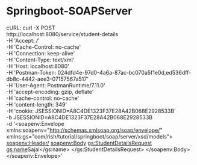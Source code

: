 # Springboot-SOAPServer

cURL:
curl -X POST \
  http://localhost:8080/service/student-details \
  -H 'Accept: */*' \
  -H 'Cache-Control: no-cache' \
  -H 'Connection: keep-alive' \
  -H 'Content-Type: text/xml' \
  -H 'Host: localhost:8080' \
  -H 'Postman-Token: 024dfd4e-97d0-4a6a-87ac-bc070a5f1e0d,ed536dff-db8c-4442-aee3-07157567a517' \
  -H 'User-Agent: PostmanRuntime/7.11.0' \
  -H 'accept-encoding: gzip, deflate' \
  -H 'cache-control: no-cache' \
  -H 'content-length: 349' \
  -H 'cookie: JSESSIONID=A8C4DE1323F37E28A42B068E2928533B' \
  -b JSESSIONID=A8C4DE1323F37E28A42B068E2928533B \
  -d '<soapenv:Envelope xmlns:soapenv="http://schemas.xmlsoap.org/soap/envelope/"
                  xmlns:gs="com/rish/tutorial/springboot/soap/server/xsd/models">
    <soapenv:Header/>
    <soapenv:Body>
        <gs:StudentDetailsRequest>
         <gs:name>Sajal</gs:name>
      </gs:StudentDetailsRequest>
    </soapenv:Body>
</soapenv:Envelope>'
